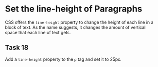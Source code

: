 # Set the line-height of Paragraphs
CSS offers the `line-height` property to change the height of each line in a block of text. As the name suggests, it changes the amount of vertical space that each line of text gets.
## Task 18
Add a  `line-height` property to the `p` tag and set it to 25px.

